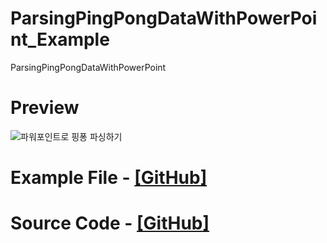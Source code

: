 # ParsingPingPongDataWithPowerPoint_Example
ParsingPingPongDataWithPowerPoint

# Preview
![파워포인트로 핑퐁 파싱하기](https://user-images.githubusercontent.com/40740128/70902364-f42f7200-203f-11ea-96ad-35e838b69f9c.png)

# Example File - [[GitHub]](https://github.com/sungbin5304/ParsingPingPongDataWithPowerPoint_Example/blob/master/%ED%8C%8C%EC%9B%8C%ED%8F%AC%EC%9D%B8%ED%8A%B8%20%ED%95%91%ED%90%81%20%ED%8C%8C%EC%8B%B1.pptm)
# Source Code - [[GitHub]](https://github.com/sungbin5304/ParsingPingPongDataWithPowerPoint_Example/blob/master/SourceCode.vba)
